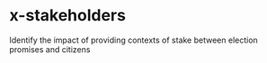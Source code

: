 # x-stakeholders
 Identify the impact of providing contexts of stake between election promises and citizens
